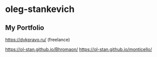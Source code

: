 # oleg-stankevich

## My Portfolio

https://dvkpravo.ru/ (freelance)

https://ol-stan.github.io/Bhromaon/
https://ol-stan.github.io/monticello/
